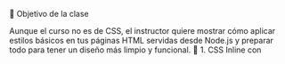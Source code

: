 🎯 Objetivo de la clase

Aunque el curso no es de CSS, el instructor quiere mostrar cómo aplicar estilos básicos en tus páginas HTML servidas desde Node.js y preparar todo para tener un diseño más limpio y funcional.
🧱 1. CSS Inline con <style> en el HTML (provisorio)

    Para comenzar rápido, se agregaron estilos dentro de etiquetas <style> en el <head> del HTML.

    Esto se hace así por ahora, porque todavía no está configurado cómo servir archivos CSS externos, pero se hará después.

🧑‍🎨 2. Estructura y nomenclatura de clases

    Usa un sistema de nombres llamado BEM (Block Element Modifier), por ejemplo:

    <header class="main-header">
      <nav class="main-header__nav">
        <ul class="main-header__item-list">
          <li class="main-header__item">...</li>
        </ul>
      </nav>
    </header>

    Ventaja: más claridad, escalabilidad, y evita conflictos de nombres.

    💡 BEM es opcional pero recomendado en proyectos grandes para mantener ordenado el CSS.

🎨 3. Estilos básicos aplicados

    Se define un header con color de fondo, padding, altura fija, y display: flex para alinear elementos horizontal y verticalmente.

    Se eliminan márgenes y padding predeterminados del navegador.

    Se eliminan los list-style de las listas de navegación.

    Se agregan estilos a los links: sin subrayado, color personalizado, y efecto hover.

    Se cambia la fuente global a sans-serif.

📝 4. Formulario en add-product.html

    Se reorganiza el formulario:

        Se agrega un div.form-control alrededor de cada input.

        Se agregan label asociados a los input con el atributo for.

        Se estiliza cada form-control para que los inputs y labels estén alineados y tengan márgenes adecuados.

    El formulario:

        Tiene un ancho fijo (20rem), centrado con margin: auto.

        Inputs con bordes redondeados y colores coherentes con la paleta general.

        Botón con estilos similares: color, borde, hover y cursor tipo "manito".

📄 5. 404.html también estilizado

    Se copia el mismo header y estilos de shop.html al archivo 404.html.

    Así la página de error también luce como el resto del sitio y tiene navegación funcional.

🔄 6. Ajustes menores finales

    Cambios de color (por ejemplo, el texto de los links de blanco a negro para mejor contraste).

    Reemplazos rápidos con las herramientas del editor (como VS Code).

    Correcciones menores en rutas mal escritas (admin/add-product, etc.).

📦 7. Próximo paso sugerido

    Actualmente el CSS está dentro del HTML, lo cual no es ideal.

    El siguiente paso (en otra clase) será mover ese CSS a archivos externos y aprender a servirlos correctamente desde Express.

✅ Conclusión

Esta clase te enseña a:

    Aplicar estilos básicos a tus páginas HTML servidas por Express.

    Usar buenas prácticas de nomenclatura (como BEM).

    Preparar la base para una estructura más profesional con CSS externo.